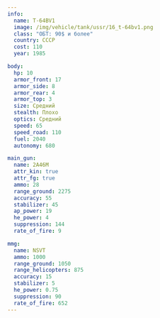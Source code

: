 ```yaml
---
info:
  name: T-64BV1
  image: /img/vehicle/tank/ussr/16_t-64bv1.png
  class: "ОБТ: 90$ и более"
  country: СССР
  cost: 110
  year: 1985

body:
  hp: 10
  armor_front: 17
  armor_side: 8
  armor_rear: 4
  armor_top: 3
  size: Средний
  stealth: Плохо
  optics: Средний
  speed: 65
  speed_road: 110
  fuel: 2040
  autonomy: 680

main_gun:
  name: 2A46M
  attr_kin: true
  attr_fg: true
  ammo: 28
  range_ground: 2275
  accuracy: 55
  stabilizer: 45
  ap_power: 19
  he_power: 4
  suppression: 144
  rate_of_fire: 9

mmg:
  name: NSVT
  ammo: 1000
  range_ground: 1050
  range_helicopters: 875
  accuracy: 15
  stabilizer: 5
  he_power: 0.75
  suppression: 90
  rate_of_fire: 652
---
```

